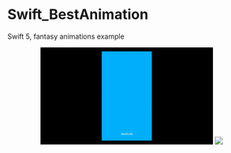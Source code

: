 # Swift_BestAnimation
Swift 5, fantasy animations example

<div align = "center">
<img src="https://github.com/golditdev/Swift_BestAnimation/blob/master/Logo.gif" width="350" />
<img src="https://github.com/golditdev/Swift_BestAnimation/blob/master/Motion.gif" width="350" />
</div>
